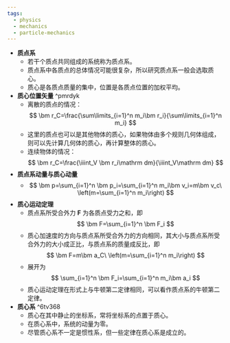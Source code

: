 ```yaml
---
tags:
  - physics
  - mechanics
  - particle-mechanics
---
```

- **质点系**
	- 若干个质点共同组成的系统称为质点系。
	- 质点系中各质点的总体情况可能很复杂，所以研究质点系一般会选取质心。
	- 质心是各质点质量的集中，位置是各质点位置的加权平均。
- **质心位置矢量** ^pmrdyk
	- 离散的质点的情况：
	  $$
	  \bm r_C=\frac{\sum\limits_{i=1}^n m_i\bm r_i}{\sum\limits_{i=1}^n m_i}
	  $$
	- 这里的质点也可以是其他物体的质心，如果物体由多个规则几何体组成，则可以先计算几何体的质心，再计算整体的质心。
	- 连续物体的情况：
	  $$
	  \bm r_C=\frac{\iiint_V \bm r_i\mathrm dm}{\iiint_V\mathrm dm}
	  $$
- **质点系动量与质心动量**
	- $$
	  \bm p=\sum_{i=1}^n \bm p_i=\sum_{i=1}^n m_i\bm v_i=m\bm v_c\ \left(m=\sum_{i=1}^n m_i\right)
	  $$
- **质心运动定理**
	- 质点系所受合外力 $\bm F$ 为各质点受力之和，即
	  $$
	  \bm F=\sum_{i=1}^n \bm F_i
	  $$
	- 质心加速度的方向与质点系所受合外力的方向相同，其大小与质点系所受合外力的大小成正比，与质点系的质量成反比，即
	  $$
	  \bm F=m\bm a_C\ \left(m=\sum_{i=1}^n m_i\right)
	  $$
	- 展开为
	  $$
	  \sum_{i=1}^n \bm F_i=\sum_{i=1}^n m_i\bm a_i
	  $$
	- 质心运动定理在形式上与牛顿第二定律相同，可以看作质点系的牛顿第二定律。
- **质心系** ^6tv368
	- 质心在其中静止的坐标系，常将坐标系的点置于质心。
	- 在质心系中，系统的动量为零。
	- 尽管质心系不一定是惯性系，但一些定律在质心系是成立的。